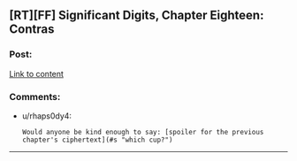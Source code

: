 ## [RT][FF] Significant Digits, Chapter Eighteen: Contras

### Post:

[Link to content](http://www.anarchyishyperbole.com/2015/08/significant-digits-chapter-eighteen.html)

### Comments:

- u/rhaps0dy4:
  ```
  Would anyone be kind enough to say: [spoiler for the previous chapter's ciphertext](#s "which cup?")
  ```

---

